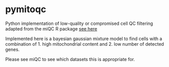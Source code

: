 # pymitoqc

Python implementation of low-quality or compromised cell QC filtering adapted from the miQC R package [see here](https://www.bioconductor.org/packages/release/bioc/html/miQC.html)

Implemented here is a bayesian gaussian mixture model to find cells with a combination of 1. high mitochondrial content and 2. low number of detected genes.

Please see miQC to see which datasets this is appropriate for.

